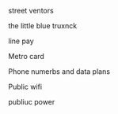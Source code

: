 
street ventors 

the little blue truxnck

line pay

Metro card

Phone numerbs and data plans 

Public wifi

publiuc power 

